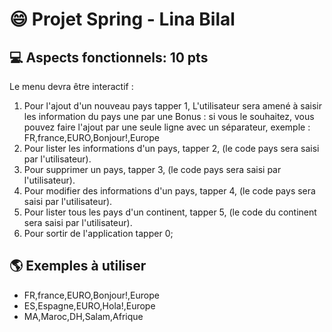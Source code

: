 # 😄 Projet Spring - Lina Bilal

## 💻 Aspects fonctionnels: 10 pts
Le menu devra être interactif : 
1. Pour l'ajout d'un nouveau pays tapper 1, L'utilisateur sera amené à saisir les information du pays une par une
    Bonus : si vous le souhaitez, vous pouvez faire l'ajout par une seule ligne avec un séparateur, exemple : FR,france,EURO,Bonjour!,Europe
2. Pour lister les informations d'un pays, tapper 2, (le code pays sera saisi par l'utilisateur).
3. Pour supprimer un pays, tapper 3, (le code pays sera saisi par l'utilisateur).
4. Pour modifier des informations d'un pays, tapper 4, (le code pays sera saisi par l'utilisateur).
5. Pour lister tous les pays d'un continent, tapper 5, (le code du continent sera saisi par l'utilisateur).
6. Pour sortir de l'application tapper 0;

## 🌎 Exemples à utiliser 
- FR,france,EURO,Bonjour!,Europe
- ES,Espagne,EURO,Hola!,Europe
- MA,Maroc,DH,Salam,Afrique

